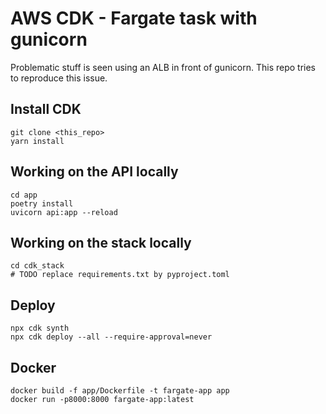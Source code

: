 # AWS CDK - Fargate task with gunicorn

Problematic stuff is seen using an ALB in front of gunicorn. This repo tries to reproduce this issue.

## Install CDK

```
git clone <this_repo>
yarn install
```

## Working on the API locally

```
cd app
poetry install
uvicorn api:app --reload
```

## Working on the stack locally

```
cd cdk_stack
# TODO replace requirements.txt by pyproject.toml
```

## Deploy

```
npx cdk synth
npx cdk deploy --all --require-approval=never
```

## Docker

```
docker build -f app/Dockerfile -t fargate-app app
docker run -p8000:8000 fargate-app:latest
```
